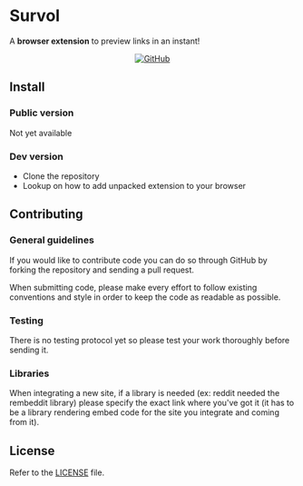 #  Survol

A **browser extension** to preview links in an instant!

<div align="center">
  <a href="https://github.com/mdolr/survol/blob/master/LICENSE">
    <img alt="GitHub" src="https://img.shields.io/github/license/mdolr/survol?style=flat-square">
  </a>
</div>

## Install
### Public version
Not yet available

### Dev version
- Clone the repository
- Lookup on how to add unpacked extension to your browser

## Contributing
### General guidelines
If you would like to contribute code you can do so through GitHub by forking the repository and sending a pull request.

When submitting code, please make every effort to follow existing conventions and style in order to keep the code as readable as possible.

### Testing
There is no testing protocol yet so please test your work thoroughly before sending it.

### Libraries
When integrating a new site, if a library is needed (ex: reddit needed the rembeddit library) please specify the exact link where you've got it (it has to be a library rendering embed code for the site you integrate and coming from it).


## License

Refer to the [LICENSE](LICENSE) file.
